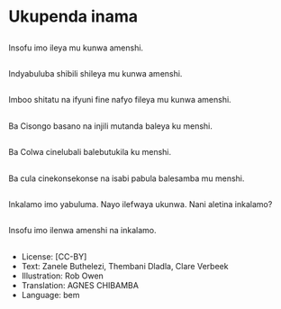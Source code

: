# Ukupenda inama

##
Insofu imo ileya mu kunwa amenshi.

##
Indyabuluba shibili shileya mu kunwa amenshi.

##
Imboo shitatu na ifyuni fine nafyo fileya mu kunwa amenshi.

##
Ba Cisongo basano na injili mutanda baleya ku menshi.

##
Ba Colwa cinelubali balebutukila ku menshi.

##
Ba cula cinekonsekonse na isabi pabula balesamba mu menshi.

##
Inkalamo imo yabuluma. Nayo ilefwaya ukunwa. Nani aletina inkalamo?

##
Insofu imo ilenwa amenshi na inkalamo.

##
* License: [CC-BY]
* Text: Zanele Buthelezi, Thembani Dladla, Clare Verbeek
* Illustration: Rob Owen
* Translation: AGNES CHIBAMBA
* Language: bem
